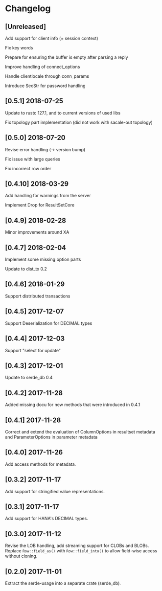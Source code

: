 # Changelog

## [Unreleased] 

Add support for client info (= session context)

Fix key words

Prepare for ensuring the buffer is empty after parsing a reply

Improve handling of connect_options

Handle clientlocale through conn_params

Introduce SecStr for password handling 

## [0.5.1] 2018-07-25
Update to rustc 127.1, and to current versions of used libs

Fix topology part implementation (did not work with sacale-out topology)

## [0.5.0] 2018-07-20
Revise error handling (-> version bump)

Fix issue with large queries

Fix incorrect row order

## [0.4.10] 2018-03-29
Add handling for warnings from the server

Implement Drop for ResultSetCore


## [0.4.9] 2018-02-28
Minor improvements around XA

## [0.4.7] 2018-02-04
Implement some missing option parts

Update to dist_tx 0.2

## [0.4.6] 2018-01-29
Support distributed transactions

## [0.4.5] 2017-12-07
Support  Deserialization for DECIMAL types

## [0.4.4] 2017-12-03
Support "select for update"

## [0.4.3] 2017-12-01
Update to serde_db 0.4

## [0.4.2] 2017-11-28
Added missing docu for new methods that were introduced in 0.4.1

## [0.4.1] 2017-11-28
Correct and extend the evaluation of ColumnOptions in resultset metadata and 
ParameterOptions in parameter metadata

## [0.4.0] 2017-11-26
Add access methods for metadata.

## [0.3.2] 2017-11-17
Add support for stringified value representations.

## [0.3.1] 2017-11-17
Add support for HANA's DECIMAL types.

## [0.3.0] 2017-11-12
Revise the LOB handling, add streaming support for CLOBs and BLOBs.
Replace `Row::field_as()` with `Row::field_into()` to allow field-wise access without cloning.

## [0.2.0] 2017-11-01
Extract the serde-usage into a separate crate (serde_db).

